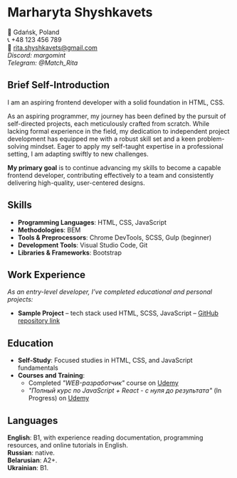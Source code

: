 # Marharyta Shyshkavets
:round_pushpin: Gdańsk, Poland\
:telephone_receiver: +48 123 456 789\
:email: rita.shyshkavets@gmail.com\
*Discord: margomint*\
*Telegram: @Match_Rita*

## Brief Self-Introduction
I am an aspiring frontend developer with a solid foundation in HTML, CSS.
 
As an aspiring programmer, my journey has been defined by the pursuit of self-directed projects, each meticulously crafted from scratch. While lacking formal experience in the field, my dedication to independent project development has equipped me with a robust skill set and a keen problem-solving mindset. Eager to apply my self-taught expertise in a professional setting, I am adapting swiftly to new challenges.

**My primary goal** is to continue advancing my skills to become a capable frontend developer, contributing effectively to a team and consistently delivering high-quality, user-centered designs.

## Skills
- **Programming Languages**: HTML, CSS, JavaScript
- **Methodologies**: BEM
- **Tools & Preprocessors**: Chrome DevTools, SCSS, Gulp (beginner)
- **Development Tools**: Visual Studio Code, Git
- **Libraries & Frameworks**: Bootstrap

## Work Experience
*As an entry-level developer, I’ve completed educational and personal projects:*

- **Sample Project** – tech stack used HTML, SCSS, JavaScript – [GitHub repository link](https://github.com/MargoMint/myPortfolio)

## Education
- **Self-Study**: Focused studies in HTML, CSS, and JavaScript fundamentals
- **Courses and Training**:
   - Completed *"WEB-разработчик"* course on [Udemy](https://www.udemy.com/course/webdeveloper/?couponCode=24T6MT102824)
   - *"Полный курс по JavaScript + React - с нуля до результата"* (In Progress) on [Udemy](https://www.udemy.com/course/javascript_full/?couponCode=24T6MT102824)

## Languages
**English**: B1, with experience reading documentation, programming resources, and online tutorials in English.\
**Russian**: native.\
**Belarusian**: A2+.\
**Ukrainian**: B1.

